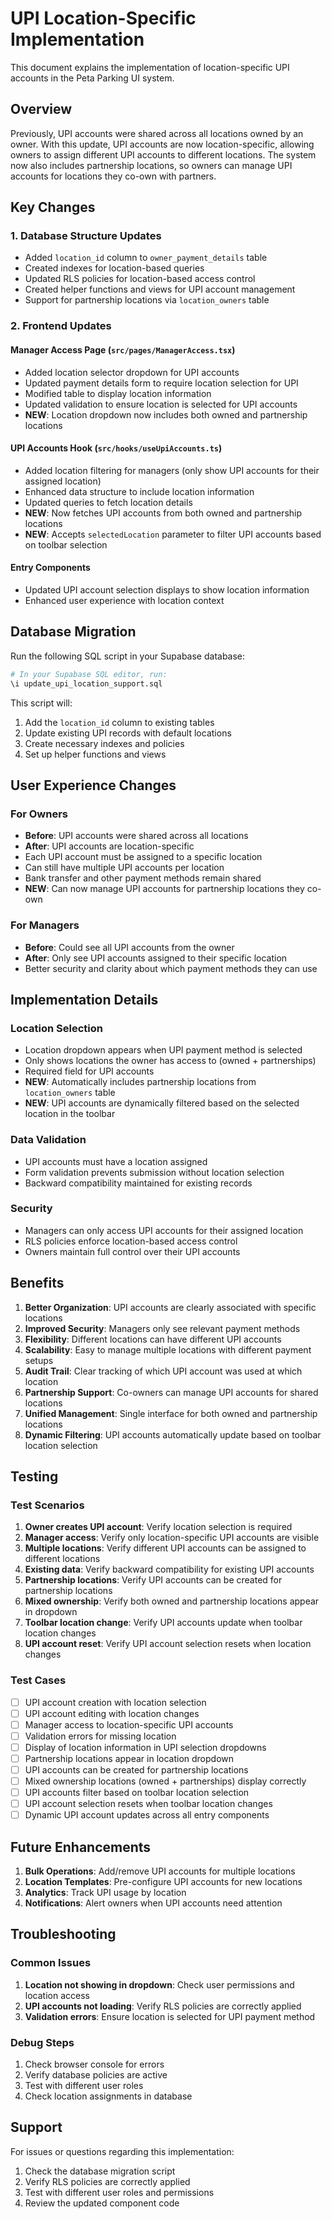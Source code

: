 # UPI Location-Specific Implementation

This document explains the implementation of location-specific UPI accounts in the Peta Parking UI system.

## Overview

Previously, UPI accounts were shared across all locations owned by an owner. With this update, UPI accounts are now location-specific, allowing owners to assign different UPI accounts to different locations. The system now also includes partnership locations, so owners can manage UPI accounts for locations they co-own with partners.

## Key Changes

### 1. Database Structure Updates

- Added `location_id` column to `owner_payment_details` table
- Created indexes for location-based queries
- Updated RLS policies for location-based access control
- Created helper functions and views for UPI account management
- Support for partnership locations via `location_owners` table

### 2. Frontend Updates

#### Manager Access Page (`src/pages/ManagerAccess.tsx`)
- Added location selector dropdown for UPI accounts
- Updated payment details form to require location selection for UPI
- Modified table to display location information
- Updated validation to ensure location is selected for UPI accounts
- **NEW**: Location dropdown now includes both owned and partnership locations

#### UPI Accounts Hook (`src/hooks/useUpiAccounts.ts`)
- Added location filtering for managers (only show UPI accounts for their assigned location)
- Enhanced data structure to include location information
- Updated queries to fetch location details
- **NEW**: Now fetches UPI accounts from both owned and partnership locations
- **NEW**: Accepts `selectedLocation` parameter to filter UPI accounts based on toolbar selection

#### Entry Components
- Updated UPI account selection displays to show location information
- Enhanced user experience with location context

## Database Migration

Run the following SQL script in your Supabase database:

```bash
# In your Supabase SQL editor, run:
\i update_upi_location_support.sql
```

This script will:
1. Add the `location_id` column to existing tables
2. Update existing UPI records with default locations
3. Create necessary indexes and policies
4. Set up helper functions and views

## User Experience Changes

### For Owners
- **Before**: UPI accounts were shared across all locations
- **After**: UPI accounts are location-specific
- Each UPI account must be assigned to a specific location
- Can still have multiple UPI accounts per location
- Bank transfer and other payment methods remain shared
- **NEW**: Can now manage UPI accounts for partnership locations they co-own

### For Managers
- **Before**: Could see all UPI accounts from the owner
- **After**: Only see UPI accounts assigned to their specific location
- Better security and clarity about which payment methods they can use

## Implementation Details

### Location Selection
- Location dropdown appears when UPI payment method is selected
- Only shows locations the owner has access to (owned + partnerships)
- Required field for UPI accounts
- **NEW**: Automatically includes partnership locations from `location_owners` table
- **NEW**: UPI accounts are dynamically filtered based on the selected location in the toolbar

### Data Validation
- UPI accounts must have a location assigned
- Form validation prevents submission without location selection
- Backward compatibility maintained for existing records

### Security
- Managers can only access UPI accounts for their assigned location
- RLS policies enforce location-based access control
- Owners maintain full control over their UPI accounts

## Benefits

1. **Better Organization**: UPI accounts are clearly associated with specific locations
2. **Improved Security**: Managers only see relevant payment methods
3. **Flexibility**: Different locations can have different UPI accounts
4. **Scalability**: Easy to manage multiple locations with different payment setups
5. **Audit Trail**: Clear tracking of which UPI account was used at which location
6. **Partnership Support**: Co-owners can manage UPI accounts for shared locations
7. **Unified Management**: Single interface for both owned and partnership locations
8. **Dynamic Filtering**: UPI accounts automatically update based on toolbar location selection

## Testing

### Test Scenarios
1. **Owner creates UPI account**: Verify location selection is required
2. **Manager access**: Verify only location-specific UPI accounts are visible
3. **Multiple locations**: Verify different UPI accounts can be assigned to different locations
4. **Existing data**: Verify backward compatibility for existing UPI accounts
5. **Partnership locations**: Verify UPI accounts can be created for partnership locations
6. **Mixed ownership**: Verify both owned and partnership locations appear in dropdown
7. **Toolbar location change**: Verify UPI accounts update when toolbar location changes
8. **UPI account reset**: Verify UPI account selection resets when location changes

### Test Cases
- [ ] UPI account creation with location selection
- [ ] UPI account editing with location changes
- [ ] Manager access to location-specific UPI accounts
- [ ] Validation errors for missing location
- [ ] Display of location information in UPI selection dropdowns
- [ ] Partnership locations appear in location dropdown
- [ ] UPI accounts can be created for partnership locations
- [ ] Mixed ownership locations (owned + partnerships) display correctly
- [ ] UPI accounts filter based on toolbar location selection
- [ ] UPI account selection resets when toolbar location changes
- [ ] Dynamic UPI account updates across all entry components

## Future Enhancements

1. **Bulk Operations**: Add/remove UPI accounts for multiple locations
2. **Location Templates**: Pre-configure UPI accounts for new locations
3. **Analytics**: Track UPI usage by location
4. **Notifications**: Alert owners when UPI accounts need attention

## Troubleshooting

### Common Issues
1. **Location not showing in dropdown**: Check user permissions and location access
2. **UPI accounts not loading**: Verify RLS policies are correctly applied
3. **Validation errors**: Ensure location is selected for UPI payment method

### Debug Steps
1. Check browser console for errors
2. Verify database policies are active
3. Test with different user roles
4. Check location assignments in database

## Support

For issues or questions regarding this implementation:
1. Check the database migration script
2. Verify RLS policies are correctly applied
3. Test with different user roles and permissions
4. Review the updated component code
